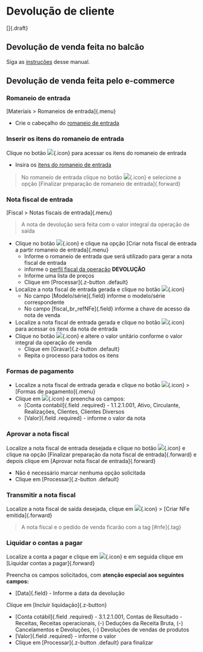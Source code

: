 # Devolução de cliente

[]{.draft}

## Devolução de venda feita no balcão

Siga as [instruções](/fiscal/outgoingInvoiceReturn) desse manual.

## Devolução de venda feita pelo e-commerce

### Romaneio de entrada

[Materiais > Romaneios de entrada]{.menu}

* Crie o cabeçalho do [romaneio de entrada](/material/incomingList/incomingList)

### Inserir os itens do romaneio de entrada

Clique no botão ![](https://static.zenerp.app.br/icons/action-child.svg){.icon} para acessar os itens do romaneio de entrada
* Insira os [itens do romaneio de entrada](/material/incomingList/incomingListItem)

>No romaneio de entrada clique no botão ![](https://static.zenerp.app.br/icons/action-forward.svg){.icon} e selecione a opção [Finalizar preparação de romaneio de entrada]{.forward}

### Nota fiscal de entrada

[Fiscal > Notas fiscais de entrada]{.menu} 

>A nota de devolução será feita com o valor integral da operação de saída

* Clique no botão ![](https://static.zenerp.app.br/icons/action-more-toolbar.svg){.icon} e clique na opção [Criar nota fiscal de entrada a partir romaneio de entrada]{.menu}
    * Informe o romaneio de entrada que será utilizado para gerar a nota fiscal de entrada
    * informe o [perfil fiscal da operação](./../fiscal/fiscalProfileOperation) **DEVOLUÇÃO**
    * Informe uma lista de preços
    * Clique em [Processar]{.z-button .default}
* Localize a nota fiscal de entrada gerada e clique no botão ![](https://static.zenerp.app.br/icons/action-update.svg){.icon}
    * No campo [Modelo/série]{.field} informe o modelo/série correspondente
    * No campo [fiscal_br_refNFe]{.field} informe a chave de acesso da nota de venda
* Localize a nota fiscal de entrada gerada e clique no botão ![](https://static.zenerp.app.br/icons/action-child.svg){.icon} para acessar os itens da nota de entrada
* Clique no botão ![](https://static.zenerp.app.br/icons/action-update.svg){.icon} e altere o valor unitário conforme o valor integral da operação de venda
    * Clique em [Gravar]{.z-button .default}
    * Repita o processo para todos os itens

### Formas de pagamento

* Localize a nota fiscal de entrada gerada e clique no botão ![](https://static.zenerp.app.br/icons/action-more.svg){.icon} > [Formas de pagamento]{.menu}
* Clique em ![](https://static.zenerp.app.br/icons/action-create.svg){.icon} e preencha os campos:
    * [Conta contabil]{.field .required} - 1.1.2.1.001, Ativo, Circulante, Realizações, Clientes, Clientes Diversos
    * [Valor]{.field .required} - informe o valor da nota

### Aprovar a nota fiscal

Localize a nota fiscal de entrada desejada e clique no botão ![](https://static.zenerp.app.br/icons/action-forward.svg){.icon} e clique na opção [Finalizar preparação da nota fiscal de entrada]{.forward} e depois clique em [Aprovar nota fiscal de entrada]{.forward}
* Não é necessário marcar nenhuma opção solicitada
* Clique em [Processar]{.z-button .default}

### Transmitir a nota fiscal

Localize a nota fiscal de saída desejada, clique em ![](https://static.zenerp.app.br/icons/action-forward.svg){.icon} > [Criar NFe emitida]{.forward}

>A nota fiscal e o pedido de venda ficarão com a tag [#nfe]{.tag}

### Liquidar o contas a pagar

Localize a conta a pagar e clique em ![](https://static.zenerp.app.br/icons/action-forward.svg){.icon} e em seguida clique em [Liquidar contas a pagar]{.forward}

Preencha os campos solicitados, com **atenção especial aos seguintes campos:**
* [Data]{.field} - Informe a data da devolução

Clique em [Incluir liquidação]{.z-button}
* [Conta cotábil]{.field .required} - 3.1.2.1.001, Contas de Resultado - Receitas, Receitas operacionais, (-) Deduções da Receita Bruta, (-) Cancelamentos e Devoluções, (-) Devoluções de vendas de produtos
* [Valor]{.field .required} - informe o valor
* Clique em [Processar]{.z-button .default} para finalizar
